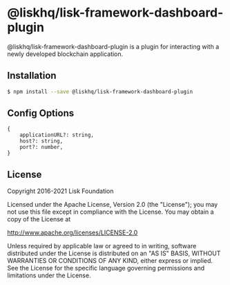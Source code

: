 # @liskhq/lisk-framework-dashboard-plugin

@liskhq/lisk-framework-dashboard-plugin is a plugin for interacting with a newly developed blockchain application.

## Installation

```sh
$ npm install --save @liskhq/lisk-framework-dashboard-plugin
```

## Config Options

```
{
	applicationURL?: string,
	host?: string,
	port?: number,
}
```

## License

Copyright 2016-2021 Lisk Foundation

Licensed under the Apache License, Version 2.0 (the "License");
you may not use this file except in compliance with the License.
You may obtain a copy of the License at

http://www.apache.org/licenses/LICENSE-2.0

Unless required by applicable law or agreed to in writing, software
distributed under the License is distributed on an "AS IS" BASIS,
WITHOUT WARRANTIES OR CONDITIONS OF ANY KIND, either express or implied.
See the License for the specific language governing permissions and
limitations under the License.

[lisk core github]: https://github.com/LiskHQ/lisk
[lisk documentation site]: https://lisk.com/documentation/lisk-sdk/references/lisk-elements
